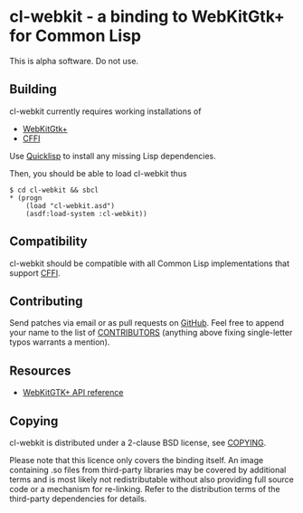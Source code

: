 # cl-webkit - a binding to WebKitGtk+ for Common Lisp
This is alpha software. Do not use.

## Building
cl-webkit currently requires working installations of

* [WebKitGtk+](http://webkitgtk.org/)
* [CFFI]

Use [Quicklisp] to install any missing Lisp dependencies.

Then, you should be able to load cl-webkit thus

    $ cd cl-webkit && sbcl
    * (progn
        (load "cl-webkit.asd")
        (asdf:load-system :cl-webkit))

[Quicklisp]: http://www.quicklisp.org/
[CFFI]: http://common-lisp.net/projects/cffi/

## Compatibility
cl-webkit should be compatible with all Common Lisp implementations that
support [CFFI].

## Contributing
Send patches via email or as pull requests on [GitHub].
Feel free to append your name to the list of
[CONTRIBUTORS](../master/CONTRIBUTORS) (anything above fixing single-letter
typos warrants a mention).

[GitHub]: https://github.com/joachifm/cl-webkit

## Resources
* [WebKitGTK+ API reference](http://webkitgtk.org/reference/index.html)

## Copying
cl-webkit is distributed under a 2-clause BSD license,
see [COPYING](../master/COPYING).

Please note that this licence only covers the binding itself.
An image containing .so files from third-party libraries may be covered
by additional terms and is most likely not redistributable without also
providing full source code or a mechanism for re-linking.
Refer to the distribution terms of the third-party dependencies for
details.
